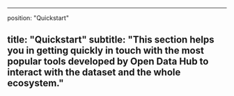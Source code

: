

---
position: "Quickstart"

title: "Quickstart"
subtitle: "This section helps you in getting quickly in touch with the most popular tools developed by Open Data Hub to interact with the dataset and the whole ecosystem."
---


